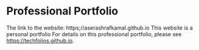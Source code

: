 # Professional Portfolio
The link to the website: https;//aserashrafkamal.github.io
This website is a personal portfolio
For details on this professional portfolio, please see https://techfolios.github.io.

